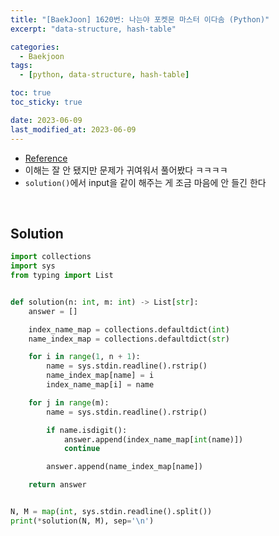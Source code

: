 ```yaml
---
title: "[BaekJoon] 1620번: 나는야 포켓몬 마스터 이다솜 (Python)"
excerpt: "data-structure, hash-table"

categories:
  - Baekjoon
tags:
  - [python, data-structure, hash-table]

toc: true
toc_sticky: true

date: 2023-06-09
last_modified_at: 2023-06-09
---
```


- [Reference](https://www.acmicpc.net/problem/1620)
- 이해는 잘 안 됐지만 문제가 귀여워서 풀어봤다 ㅋㅋㅋㅋ
- `solution()`에서 input을 같이 해주는 게 조금 마음에 안 들긴 한다

<br>

## Solution

```python
import collections
import sys
from typing import List


def solution(n: int, m: int) -> List[str]:
    answer = []

    index_name_map = collections.defaultdict(int)
    name_index_map = collections.defaultdict(str)

    for i in range(1, n + 1):
        name = sys.stdin.readline().rstrip()
        name_index_map[name] = i
        index_name_map[i] = name

    for j in range(m):
        name = sys.stdin.readline().rstrip()

        if name.isdigit():
            answer.append(index_name_map[int(name)])
            continue

        answer.append(name_index_map[name])

    return answer


N, M = map(int, sys.stdin.readline().split())
print(*solution(N, M), sep='\n')
```